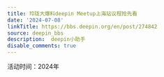 ```yaml
---
title: 玲珑大爆料deepin Meetup上海站议程抢先看
date: '2024-07-08'
linkTitle: https://bbs.deepin.org/en/post/274842
source: deepin_bbs
description:  deepin小助手 
disable_comments: true
---
```

活动时间：2024年
